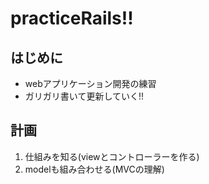 # practiceRails!!

## はじめに
- webアプリケーション開発の練習
- ガリガリ書いて更新していく!!

## 計画
1. 仕組みを知る(viewとコントローラーを作る)
2. modelも組み合わせる(MVCの理解)
